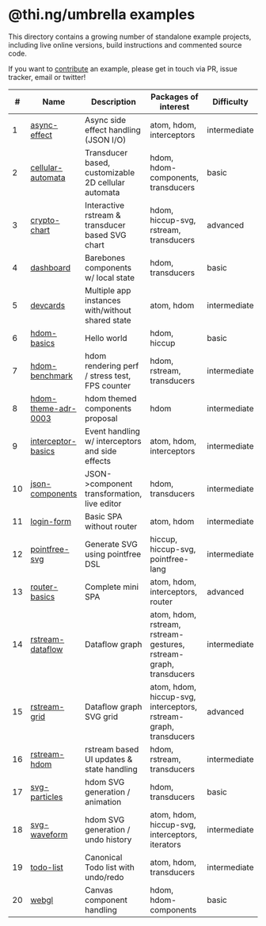 # @thi.ng/umbrella examples

This directory contains a growing number of standalone example projects, including live online versions, build instructions and commented source code.

If you want to [contribute](../CONTRIBUTING.md) an example, please get in touch via PR, issue tracker, email or twitter!

| #  | Name                                         | Description                                         | Packages of interest                                              | Difficulty   |
|----|----------------------------------------------|-----------------------------------------------------|-------------------------------------------------------------------|--------------|
| 1  | [async-effect](./async-effect)               | Async side effect handling (JSON I/O)               | atom, hdom, interceptors                                          | intermediate |
| 2  | [cellular-automata](./cellular-automata)     | Transducer based, customizable 2D cellular automata | hdom, hdom-components, transducers                                | basic        |
| 3  | [crypto-chart](./crypto-chart)               | Interactive rstream & transducer based SVG chart    | hdom, hiccup-svg, rstream, transducers                            | advanced     |
| 4  | [dashboard](./cellular-automata)             | Barebones components w/ local state                 | hdom, transducers                                                 | basic        |
| 5  | [devcards](./devcards)                       | Multiple app instances with/without shared state    | atom, hdom                                                        | intermediate |
| 6  | [hdom-basics](./hdom-basics)                 | Hello world                                         | hdom, hiccup                                                      | basic        |
| 7  | [hdom-benchmark](./hdom-benchmark)           | hdom rendering perf / stress test, FPS counter      | hdom, rstream, transducers                                        | intermediate |
| 8  | [hdom-theme-adr-0003](./hdom-theme-adr-0003) | hdom themed components proposal                     | hdom                                                              | intermediate |
| 9  | [interceptor-basics](./hdom-benchmark)       | Event handling w/ interceptors and side effects     | atom, hdom, interceptors                                          | intermediate |
| 10 | [json-components](./json-components)         | JSON->component transformation, live editor         | hdom, transducers                                                 | intermediate |
| 11 | [login-form](./login-form)                   | Basic SPA without router                            | atom, hdom                                                        | intermediate |
| 12 | [pointfree-svg](./pointfree-svg)             | Generate SVG using pointfree DSL                    | hiccup, hiccup-svg, pointfree-lang                                | intermediate |
| 13 | [router-basics](./router-basics)             | Complete mini SPA                                   | atom, hdom, interceptors, router                                  | advanced     |
| 14 | [rstream-dataflow](./rstream-dataflow)       | Dataflow graph                                      | atom, hdom, rstream, rstream-gestures, rstream-graph, transducers | intermediate |
| 15 | [rstream-grid](./rstream-grid)               | Dataflow graph SVG grid                             | atom, hdom, hiccup-svg, interceptors, rstream-graph, transducers  | advanced     |
| 16 | [rstream-hdom](./rstream-hdom)               | rstream based UI updates & state handling           | hdom, rstream, transducers                                        | intermediate |
| 17 | [svg-particles](./svg-particles)             | hdom SVG generation / animation                     | hdom, transducers                                                 | basic        |
| 18 | [svg-waveform](./svg-waveform)               | hdom SVG generation / undo history                  | atom, hdom, hiccup-svg, interceptors, iterators                   | intermediate |
| 19 | [todo-list](./todo-list)                     | Canonical Todo list with undo/redo                  | atom, hdom, transducers                                           | intermediate |
| 20 | [webgl](./webgl)                             | Canvas component handling                           | hdom, hdom-components                                             | basic        |
